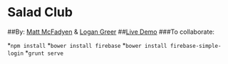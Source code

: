 Salad Club
==========


##By: [Matt McFadyen](http://twitter.com/@mattmcfad) & [Logan Greer](http://twitter.com/@logan_greer)
##[Live Demo](http://mmcfadyen.ca/saladclub)
###To collaborate: 

*`npm install` 
*`bower install firebase`
*`bower install firebase-simple-login`
*`grunt serve`